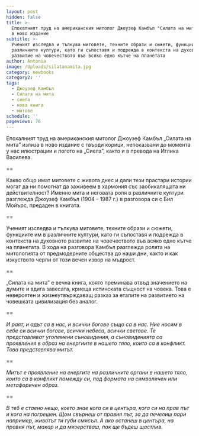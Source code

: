```yaml
---
layout: post
hidden: false
title: >-
  Епохалният труд на американския митолог Джоузеф Камбъл "Силата на мита" излиза
  в ново издание
subtitle: >-
  Ученият изследва и тълкува митовете, техните образи и сюжети, функциите им в
  различните култури, като ги съпоставя и подрежда в контекста на духовното
  развитие на човечеството във всяко едно кътче на планетата
author: Antonia
image: /Uploads/silatanamita.jpg
category: newbooks
category2: ''
tags:
  - Джоузеф Камбъл
  - Силата на мита
  - сиела
  - нова книга
  - митове
schedule: ''
pageviews: 76
---
```

Епохалният труд на американския митолог Джоузеф Камбъл „Силата на мита” излиза в ново издание с твърди корици, непоказвани до момента у нас илюстрации и логото на „Сиела”, както и в превода на Иглика Василева.

\==

Какво общо имат митовете с живота днес и дали тези прастари истории могат да ни помогнат да заживеем в хармония със заобикалящата ни действителност? Именно мита и неговата роля в различните култури разглежда Джоузеф Камбъл (1904 – 1987 г.) в разговора си с Бил Мойърс, предаден в книгата. 

\==

Ученият изследва и тълкува митовете, техните образи и сюжети, функциите им в различните култури, като ги съпоставя и подрежда в контекста на духовното развитие на човечеството във всяко едно кътче на планетата. В хода на разговора Камбъл разглежда ролята на митологията от предмодерните общества до наши дни, както и как изкуството черпи от този вечен извор на мъдрост. 

\==

„Силата на мита” е вечна книга, която преминава отвъд значението на думите и вдига завесата, криеща истинската същност на човека. Toва е невероятен и жизнеутвърждаващ разказ за етапите на развитието на човешката цивилизация без аналог.

\==

_И раят, и адът са в нас, и всички богове също са в нас. Ние носим в себе си всички богове, всички небеса, всички светове. Те представляват уголемени съновидения, а съновиденията са проявления в образ на енергиите в нашето тяло, които са в конфликт. Това представлява митът._

\==

_Митът е проявление на енергите на различните органи в нашето тяло, които са в конфликт помежду си, под формата на символичен или метафоричен образ._

\==

_В теб е стаено нещо, което знае кога си в центъра, кога си на прав път и кога на погрешен. Щом свърнеш от правия път, за да печелиш пари например, животът ти губи смисъл. А ако останеш в центъра, на правия път, макар и да мизерстваш, пак ще бъдеш щастлив._

